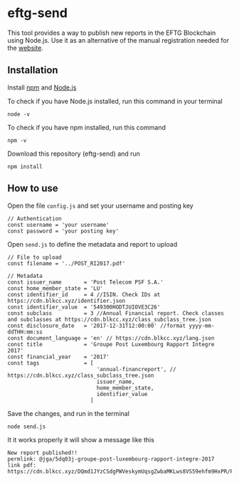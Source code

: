 # eftg-send

This tool provides a way to publish new reports in the EFTG Blockchain using Node.js. Use it as an alternative of the manual registration needed for the [website](https://pulsar.blkcc.xyz).

Installation
----------

Install [npm](https://www.npmjs.com/get-npm) and [Node.js](https://nodejs.org/en/)

To check if you have Node.js installed, run this command in your terminal
```
node -v
```
To check if you have npm installed, run this command
```
npm -v
```

Download this repository (eftg-send) and run
```
npm install
```
How to use
----------
Open the file `config.js` and set your username and posting key
```
// Authentication
const username = 'your username'
const password = 'your posting key'
```

Open `send.js` to define the metadata and report to upload
```
// File to upload
const filename = '../POST_RI2017.pdf'

// Metadata
const issuer_name       = 'Post Telecom PSF S.A.'
const home_member_state = 'LU'
const identifier_id     = 4 //ISIN. Check IDs at https://cdn.blkcc.xyz/identifier.json
const identifier_value  = '549300HODTJUIOVE3C26'
const subclass          = 3 //Annual Financial report. Check classes and subclasses at https://cdn.blkcc.xyz/class_subclass_tree.json
const disclosure_date   = '2017-12-31T12:00:00' //format yyyy-mm-ddTHH:mm:ss
const document_language = 'en' // https://cdn.blkcc.xyz/lang.json
const title             = 'Groupe Post Luxembourg Rapport Integre 2017'
const financial_year    = '2017'
const tags              = [
                            'annual-financreport', // https://cdn.blkcc.xyz/class_subclass_tree.json
                            issuer_name,
                            home_member_state,
                            identifier_value
                          ]
```
Save the changes, and run in the terminal
```
node send.js
```
It it works properly it will show a message like this
```
New report published!!
permlink: @jga/5dq03j-groupe-post-luxembourg-rapport-integre-2017
link pdf: https://cdn.blkcc.xyz/DQmd1JYzCSdgPWVeskymUqsgZwbaMKLws8VS59ehfm9HxPR/POST_RI2017.pdf
```
